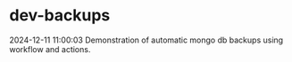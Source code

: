 # dev-backups
2024-12-11 11:00:03 Demonstration of automatic mongo db backups using workflow and actions.
